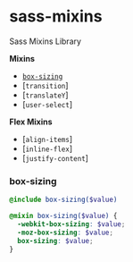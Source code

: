 # sass-mixins
Sass Mixins Library

**Mixins**

* [`box-sizing`](#box-sizing)
* [`transition`]
* [`translateY`]
* [`user-select`]

**Flex Mixins**

* [`align-items`]
* [`inline-flex`]
* [`justify-content`]


### box-sizing
```scss
@include box-sizing($value)
```

```scss
@mixin box-sizing($value) {
  -webkit-box-sizing: $value;
  -moz-box-sizing: $value;
  box-sizing: $value;
}
```
